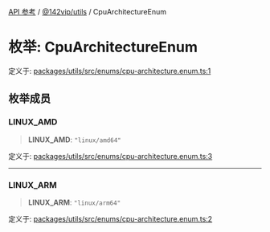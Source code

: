 [API 参考](../../../index.md) / [@142vip/utils](../index.md) / CpuArchitectureEnum

# 枚举: CpuArchitectureEnum

定义于: [packages/utils/src/enums/cpu-architecture.enum.ts:1](https://github.com/142vip/core-x/blob/724c9f80a9f43d7639fb0f15c0381f9ca258849b/packages/utils/src/enums/cpu-architecture.enum.ts#L1)

## 枚举成员

### LINUX\_AMD

> **LINUX\_AMD**: `"linux/amd64"`

定义于: [packages/utils/src/enums/cpu-architecture.enum.ts:3](https://github.com/142vip/core-x/blob/724c9f80a9f43d7639fb0f15c0381f9ca258849b/packages/utils/src/enums/cpu-architecture.enum.ts#L3)

***

### LINUX\_ARM

> **LINUX\_ARM**: `"linux/arm64"`

定义于: [packages/utils/src/enums/cpu-architecture.enum.ts:2](https://github.com/142vip/core-x/blob/724c9f80a9f43d7639fb0f15c0381f9ca258849b/packages/utils/src/enums/cpu-architecture.enum.ts#L2)
